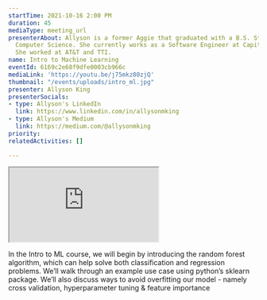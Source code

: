 ```yaml
---
startTime: 2021-10-16 2:00 PM
duration: 45
mediaType: meeting_url
presenterAbout: Allyson is a former Aggie that graduated with a B.S. Statistics and
  Computer Science. She currently works as a Software Engineer at Capital One. Previously,
  She worked at AT&T and TTI.
name: Intro to Machine Learning
eventId: 6169c2e68f9dfe0003cb966c
mediaLink: 'https://youtu.be/j75mkz80zjQ'
thumbnail: "/events/uploads/intro_ml.jpg"
presenter: Allyson King
presenterSocials:
- type: Allyson's LinkedIn
  link: https://www.linkedin.com/in/allysonmking
- type: Allyson's Medium
  link: https://medium.com/@allysonmking
priority: 
relatedActivities: []

---
```

<div class="embed-responsive embed-responsive-16by9">
  <iframe src="https://www.youtube.com/embed/VGJcylKttCc" title="Trailer" allowfullscreen class="embed-responsive-item"></iframe>
</div>


In the Intro to ML course, we will begin by introducing the random forest algorithm, which can help solve both classification and regression problems. We’ll walk through an example use case using python’s sklearn package. We’ll also discuss ways to avoid overfitting our model - namely cross validation, hyperparameter tuning & feature importance